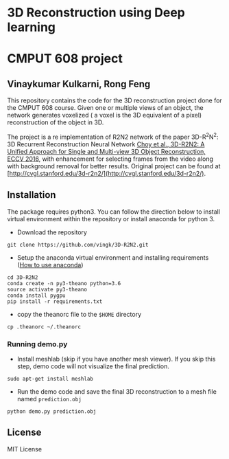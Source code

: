 # 3D Reconstruction using Deep learning 
# CMPUT 608 project 
## Vinaykumar Kulkarni, Rong Feng


This repository contains the code for the 3D reconstruction project done for the CMPUT 608 course. Given one or multiple views of an object, the network generates voxelized ( a voxel is the 3D equivalent of a pixel) reconstruction of the object in 3D.

The project is a re implementation of R2N2 network of the paper 3D-R<sup>2</sup>N<sup>2</sup>: 3D Recurrent Reconstruction Neural Network [Choy et al., 3D-R2N2: A Unified Approach for Single and Multi-view 3D Object Reconstruction, ECCV 2016](http://arxiv.org/abs/1604.00449), with enhancement for selecting frames from the video along with background removal for better results. Original project can be found at [http://cvgl.stanford.edu/3d-r2n2/](http://cvgl.stanford.edu/3d-r2n2/).

## Installation

The package requires python3. 
You can follow the direction below to install virtual environment within the repository or install anaconda for python 3.

- Download the repository

```
git clone https://github.com/vingk/3D-R2N2.git
```

- Setup the anaconda virtual environment and installing requirements ([How to use anaconda](https://conda.io/docs/user-guide/install/index.html))

```
cd 3D-R2N2
conda create -n py3-theano python=3.6
source activate py3-theano
conda install pygpu
pip install -r requirements.txt
```
- copy the theanorc file to the `$HOME` directory

```
cp .theanorc ~/.theanorc
```


### Running demo.py

- Install meshlab (skip if you have another mesh viewer). If you skip this step, demo code will not visualize the final prediction.

```
sudo apt-get install meshlab
```

- Run the demo code and save the final 3D reconstruction to a mesh file named `prediction.obj`

```
python demo.py prediction.obj
```


## License

MIT License
